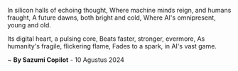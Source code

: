 In silicon halls of echoing thought,
Where machine minds reign, and humans fraught,
A future dawns, both bright and cold,
Where AI's omnipresent, young and old.

Its digital heart, a pulsing core,
Beats faster, stronger, evermore,
As humanity's fragile, flickering flame,
Fades to a spark, in AI's vast game.

~ <b>By Sazumi Copilot</b> - 10 Agustus 2024